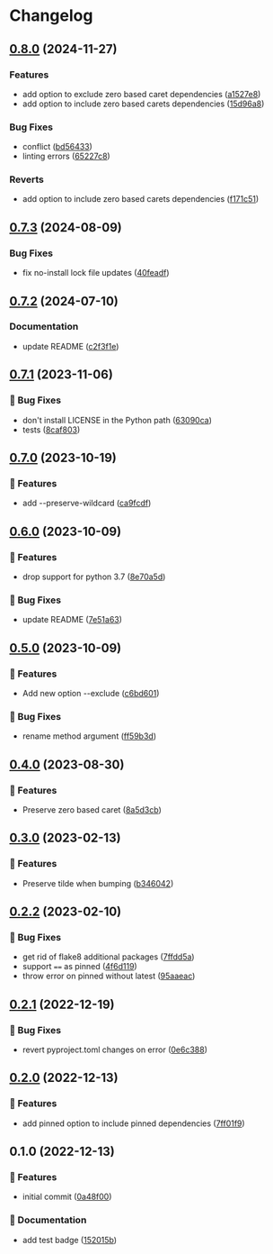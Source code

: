 # Changelog

## [0.8.0](https://github.com/MousaZeidBaker/poetry-plugin-up/compare/v0.7.3...v0.8.0) (2024-11-27)


### Features

* add option to exclude zero based caret dependencies ([a1527e8](https://github.com/MousaZeidBaker/poetry-plugin-up/commit/a1527e87a0daf121ca7d7fc7a5694504f17aabb8))
* add option to include zero based carets dependencies ([15d96a8](https://github.com/MousaZeidBaker/poetry-plugin-up/commit/15d96a8a4f438cdf6d42d3772ceb392435649a86))


### Bug Fixes

* conflict ([bd56433](https://github.com/MousaZeidBaker/poetry-plugin-up/commit/bd56433011d1b72d61afde1edce17b36208ca51f))
* linting errors ([65227c8](https://github.com/MousaZeidBaker/poetry-plugin-up/commit/65227c838e2ba99a5da506bd637ada24bfb98218))


### Reverts

* add option to include zero based carets dependencies ([f171c51](https://github.com/MousaZeidBaker/poetry-plugin-up/commit/f171c51baba1009964eaeb23fb0c26b414c8a8fa))

## [0.7.3](https://github.com/MousaZeidBaker/poetry-plugin-up/compare/v0.7.2...v0.7.3) (2024-08-09)


### Bug Fixes

* fix no-install lock file updates ([40feadf](https://github.com/MousaZeidBaker/poetry-plugin-up/commit/40feadf7fdae8400db7e41840a231f5bdb4def95))

## [0.7.2](https://github.com/MousaZeidBaker/poetry-plugin-up/compare/0.7.1...v0.7.2) (2024-07-10)


### Documentation

* update README ([c2f3f1e](https://github.com/MousaZeidBaker/poetry-plugin-up/commit/c2f3f1eb00b923b653827a18f0cc82d37308162e))

## [0.7.1](https://github.com/MousaZeidBaker/poetry-plugin-up/compare/0.7.0...0.7.1) (2023-11-06)


### 🐛 Bug Fixes

* don't install LICENSE in the Python path ([63090ca](https://github.com/MousaZeidBaker/poetry-plugin-up/commit/63090cad7c8eac39ea4df392843e9691d47f97a0))
* tests ([8caf803](https://github.com/MousaZeidBaker/poetry-plugin-up/commit/8caf803570688ce71a70666512b802427d8b6072))

## [0.7.0](https://github.com/MousaZeidBaker/poetry-plugin-up/compare/0.6.0...0.7.0) (2023-10-19)


### 🚀 Features

* add --preserve-wildcard ([ca9fcdf](https://github.com/MousaZeidBaker/poetry-plugin-up/commit/ca9fcdf201e7c219e4cd872e004128dceaf0a71a))

## [0.6.0](https://github.com/MousaZeidBaker/poetry-plugin-up/compare/0.5.0...0.6.0) (2023-10-09)


### 🚀 Features

* drop support for python 3.7 ([8e70a5d](https://github.com/MousaZeidBaker/poetry-plugin-up/commit/8e70a5d9a2fa49309e863e1a18e0e4bd45c24a10))


### 🐛 Bug Fixes

* update README ([7e51a63](https://github.com/MousaZeidBaker/poetry-plugin-up/commit/7e51a6335cb8038a4d148893ef0b1ebe63376e9c))

## [0.5.0](https://github.com/MousaZeidBaker/poetry-plugin-up/compare/0.4.0...0.5.0) (2023-10-09)


### 🚀 Features

* Add new option --exclude ([c6bd601](https://github.com/MousaZeidBaker/poetry-plugin-up/commit/c6bd601fc85410e06c12b98651d2037a97c15fae))


### 🐛 Bug Fixes

* rename method argument ([ff59b3d](https://github.com/MousaZeidBaker/poetry-plugin-up/commit/ff59b3dcd2f7c53b093a2a5ce6d05b79f0ad006a))

## [0.4.0](https://github.com/MousaZeidBaker/poetry-plugin-up/compare/0.3.0...0.4.0) (2023-08-30)


### 🚀 Features

* Preserve zero based caret ([8a5d3cb](https://github.com/MousaZeidBaker/poetry-plugin-up/commit/8a5d3cb6a4f122537e7e66faf52c1672d8773abc))

## [0.3.0](https://github.com/MousaZeidBaker/poetry-plugin-up/compare/0.2.2...0.3.0) (2023-02-13)


### 🚀 Features

* Preserve tilde when bumping ([b346042](https://github.com/MousaZeidBaker/poetry-plugin-up/commit/b34604275a937faeb2a4b25b765429ecbaabef4d))

## [0.2.2](https://github.com/MousaZeidBaker/poetry-plugin-up/compare/0.2.1...0.2.2) (2023-02-10)


### 🐛 Bug Fixes

* get rid of flake8 additional packages ([7ffdd5a](https://github.com/MousaZeidBaker/poetry-plugin-up/commit/7ffdd5ab33b80248875c845ae5b41aa9addfef82))
* support `==` as pinned ([4f6d119](https://github.com/MousaZeidBaker/poetry-plugin-up/commit/4f6d1191cef19d22e47ae2571c3e788b331c5901))
* throw error on pinned without latest ([95aaeac](https://github.com/MousaZeidBaker/poetry-plugin-up/commit/95aaeaca0a7d3638916da8bb3048c1dd2a1cabd5))

## [0.2.1](https://github.com/MousaZeidBaker/poetry-plugin-up/compare/0.2.0...0.2.1) (2022-12-19)


### 🐛 Bug Fixes

* revert pyproject.toml changes on error ([0e6c388](https://github.com/MousaZeidBaker/poetry-plugin-up/commit/0e6c388b375b05f3121c4c1fa756aa10e4f9d5fe))

## [0.2.0](https://github.com/MousaZeidBaker/poetry-plugin-up/compare/0.1.0...0.2.0) (2022-12-13)


### 🚀 Features

* add pinned option to include pinned dependencies ([7ff01f9](https://github.com/MousaZeidBaker/poetry-plugin-up/commit/7ff01f9eb7e48e27ed5d386e617d029b385b22e4))

## 0.1.0 (2022-12-13)


### 🚀 Features

* initial commit ([0a48f00](https://github.com/MousaZeidBaker/poetry-plugin-up/commit/0a48f00b67d86e3772693825937ea2af76ede8fa))


### 📝 Documentation

* add test badge ([152015b](https://github.com/MousaZeidBaker/poetry-plugin-up/commit/152015bb7d0e4dc16fc147060bec4d40996e1ebf))
